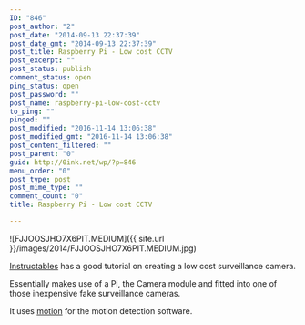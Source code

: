 ```yaml
---
ID: "846"
post_author: "2"
post_date: "2014-09-13 22:37:39"
post_date_gmt: "2014-09-13 22:37:39"
post_title: Raspberry Pi - Low cost CCTV
post_excerpt: ""
post_status: publish
comment_status: open
ping_status: open
post_password: ""
post_name: raspberry-pi-low-cost-cctv
to_ping: ""
pinged: ""
post_modified: "2016-11-14 13:06:38"
post_modified_gmt: "2016-11-14 13:06:38"
post_content_filtered: ""
post_parent: "0"
guid: http://0ink.net/wp/?p=846
menu_order: "0"
post_type: post
post_mime_type: ""
comment_count: "0"
title: Raspberry Pi - Low cost CCTV

---
```


![FJJOOSJHO7X6PIT.MEDIUM]({{ site.url }}/images/2014/FJJOOSJHO7X6PIT.MEDIUM.jpg)

[Instructables](http://www.instructables.com/id/Raspberry-Pi-as-low-cost-HD-surveillance-camera/) has a good tutorial on creating a low cost surveillance camera.

Essentially makes use of a Pi, the Camera module and fitted into one of those inexpensive fake surveillance cameras.

It uses [motion](http://www.lavrsen.dk/foswiki/bin/view/Motion) for the motion detection software.
